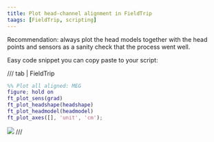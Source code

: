 ```yaml
---
title: Plot head-channel alignment in FieldTrip
taags: [FieldTrip, scripting]
---
```


Recommendation: always plot the head models together with the head points and sensors as a sanity check that the process went well.

Easy code snippet you can copy paste to your script:

/// tab | FieldTrip
```matlab
%% Plot all aligned: MEG
figure; hold on
ft_plot_sens(grad)
ft_plot_headshape(headshape)
ft_plot_headmodel(headmodel)
ft_plot_axes([], 'unit', 'cm');
```

![](https://github.com/natmegsweden/meeg_course/blob/master/figures/meg_check.jpg)
///